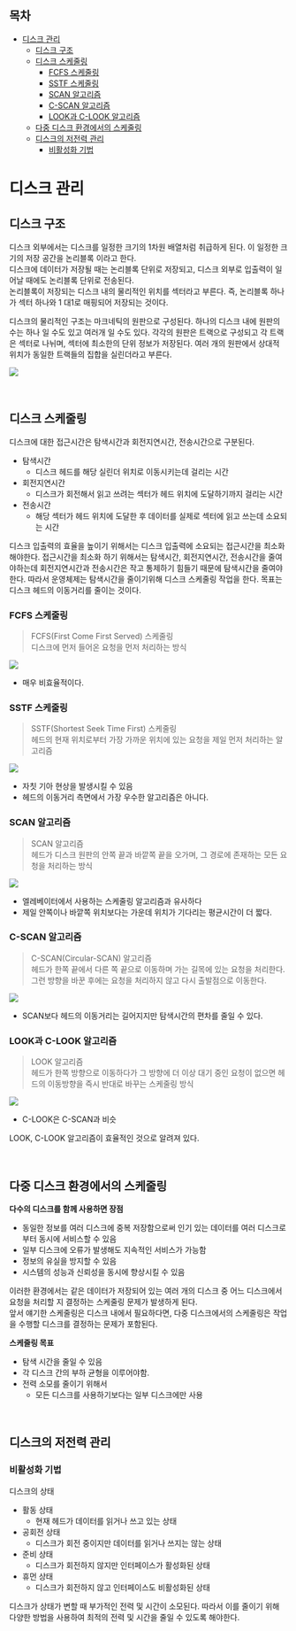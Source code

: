 ## 목차
- [디스크 관리](#디스크-관리)
  - [디스크 구조](#디스크-구조)
  - [디스크 스케줄링](#디스크-스케줄링)
    - [FCFS 스케줄링](#fcfs-스케줄링)
    - [SSTF 스케줄링](#sstf-스케줄링)
    - [SCAN 알고리즘](#scan-알고리즘)
    - [C-SCAN 알고리즘](#c-scan-알고리즘)
    - [LOOK과 C-LOOK 알고리즘](#look과-c-look-알고리즘)
  - [다중 디스크 환경에서의 스케줄링](#다중-디스크-환경에서의-스케줄링)
  - [디스크의 저전력 관리](#디스크의-저전력-관리)
    - [비활성화 기법](#비활성화-기법)

# 디스크 관리

## 디스크 구조
디스크 외부에서는 디스크를 일정한 크기의 1차원 배열처럼 취급하게 된다. 이 일정한 크기의 저장 공간을 논리블록 이라고 한다.  
디스크에 데이터가 저장될 때는 논리블록 단위로 저장되고, 디스크 외부로 입출력이 일어날 때에도 논리블록 단위로 전송된다.  
논리블록이 저장되는 디스크 내의 물리적인 위치를 섹터라고 부른다. 즉, 논리블록 하나가 섹터 하나와 1 대1로 매핑되어 저장되는 것이다.  

디스크의 물리적인 구조는 마크네틱의 원판으로 구성된다. 하나의 디스크 내에 원판의 수는 하나 일 수도 있고 여러개 일 수도 있다. 각각의 원판은 트랙으로 구성되고 각 트랙은 섹터로 나뉘며, 섹터에 최소한의 단위 정보가 저장된다. 여러 개의 원판에서 상대적 위치가 동일한 트랙들의 집합을 실린더라고 부른다.

![](./images/2021-08-16-22-59-21.png)

<br>

## 디스크 스케줄링
디스크에 대한 접근시간은 탐색시간과 회전지연시간, 전송시간으로 구분된다. 

- 탐색시간
  - 디스크 헤드를 해당 실린더 위치로 이동시키는데 걸리는 시간
- 회전지연시간
  - 디스크가 회전해서 읽고 쓰려는 섹터가 헤드 위치에 도달하기까지 걸리는 시간
- 전송시간
  - 해당 섹터가 헤드 위치에 도달한 후 데이터를 실제로 섹터에 읽고 쓰는데 소요되는 시간

디스크 입출력의 효율을 높이기 위해서는 디스크 입출력에 소요되는 접근시간을 최소화해야한다. 접근시간을 최소화 하기 위해서는 탐색시간, 회전지연시간, 전송시간을 줄여야하는데 회전지연시간과 전송시간은 작고 통제하기 힘들기 때문에 탐색시간을 줄여야한다. 따라서 운영체제는 탐색시간을 줄이기위해 디스크 스케줄링 작업을 한다. 목표는 디스크 헤드의 이동거리를 줄이는 것이다.  

### FCFS 스케줄링
> FCFS(First Come First Served) 스케줄링  
> 디스크에 먼저 들어온 요청을 먼저 처리하는 방식

![](./images/2021-08-16-23-21-22.png)

- 매우 비효율적이다.

### SSTF 스케줄링
> SSTF(Shortest Seek Time First) 스케줄링  
> 헤드의 현재 위치로부터 가장 가까운 위치에 있는 요청을 제일 먼저 처리하는 알고리즘  

![](./images/2021-08-16-23-23-06.png)

- 자칫 기아 현상을 발생시킬 수 있음
- 헤드의 이동거리 측면에서 가장 우수한 알고리즘은 아니다.

### SCAN 알고리즘
> SCAN 알고리즘  
> 헤드가 디스크 원판의 안쪽 끝과 바깥쪽 끝을 오가며, 그 경로에 존재하는 모든 요청을 처리하는 방식

![](./images/2021-08-16-23-35-43.png)

- 엘레베이터에서 사용하는 스케줄링 알고리즘과 유사하다
- 제일 안쪽이나 바깥쪽 위치보다는 가운데 위치가 기다리는 평균시간이 더 짧다.

### C-SCAN 알고리즘
> C-SCAN(Circular-SCAN) 알고리즘  
> 헤드가 한쪽 끝에서 다른 쪽 끝으로 이동하며 가는 길목에 있는 요청을 처리한다. 그런 방향을 바꾼 후에는 요청을 처리하지 않고 다시 출발점으로 이동한다.

![](./images/2021-08-16-23-38-37.png)

- SCAN보다 헤드의 이동거리는 길어지지만 탐색시간의 편차를 줄일 수 있다.

### LOOK과 C-LOOK 알고리즘
> LOOK 알고리즘  
> 헤드가 한쪽 방향으로 이동하다가 그 방향에 더 이상 대기 중인 요청이 없으면 헤드의 이동방향을 즉시 반대로 바꾸는 스케줄링 방식

![](./images/2021-08-16-23-39-44.png)

- C-LOOK은 C-SCAN과 비슷

LOOK, C-LOOK 알고리즘이 효율적인 것으로 알려져 있다.

<br>

## 다중 디스크 환경에서의 스케줄링

__다수의 디스크를 함께 사용하면 장점__

- 동일한 정보를 여러 디스크에 중복 저장함으로써 인기 있는 데이터를 여러 디스크로부터 동시에 서비스할 수 있음
- 일부 디스크에 오류가 발생해도 지속적인 서비스가 가능함
- 정보의 유실을 방지할 수 있음
- 시스템의 성능과 신뢰성을 동시에 향상시킬 수 있음

이러한 환경에서는 같은 데이터가 저장되어 있는 여러 개의 디스크 중 어느 디스크에서 요청을 처리할 지 결정하는 스케줄링 문제가 발생하게 된다.  
앞서 얘기한 스케줄링은 디스크 내에서 필요하다면, 다중 디스크에서의 스케줄링은 작업을 수행할 디스크를 결정하는 문제가 포함된다.  

__스케줄링 목표__

- 탐색 시간을 줄일 수 있음
- 각 디스크 간의 부하 균형을 이루어야함.
- 전력 소모를 줄이기 위해서
  - 모든 디스크를 사용하기보다는 일부 디스크에만 사용


<br>

## 디스크의 저전력 관리

### 비활성화 기법

디스크의 상태
- 활동 상태
  - 현재 헤드가 데이터를 읽거나 쓰고 있는 상태
- 공회전 상태
  - 디스크가 회전 중이지만 데이터를 읽거나 쓰지는 않는 상태
- 준비 상태
  - 디스크가 회전하지 않지만 인터페이스가 활성화된 상태
- 휴먼 상태
  - 디스크가 회전하지 않고 인터페이스도 비활성화된 상태

디스크가 상태가 변할 때 부가적인 전력 및 시간이 소모된다. 따라서 이를 줄이기 위해 다양한 방법을 사용하여 최적의 전력 및 시간을 줄일 수 있도록 해야한다.